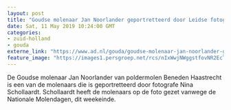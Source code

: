 ```yaml
---
layout: post
title: "Goudse molenaar Jan Noorlander geportretteerd door Leidse fotografe"
date: Sat, 11 May 2019 10:24:00 GMT
categories: 
- zuid-holland 
- gouda 
externe_link: "https://www.ad.nl/gouda/goudse-molenaar-jan-noorlander-geportretteerd-door-leidse-fotografe~a35148c3/"
feature_image: "https://images1.persgroep.net/rcs/nIxWwjNWggstfovNR2EcTPDDi-U/diocontent/147953944/_fitwidth/400/?appId=21791a8992982cd8da851550a453bd7f&quality=0.7"
---
```


De Goudse molenaar Jan Noorlander van poldermolen Beneden Haastrecht is een van de molenaars die is geportretteerd door fotografe Nina Schollaardt. Schollaardt heeft de molenaars op de foto gezet vanwege de Nationale Molendagen, dit weekeinde.
